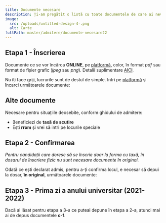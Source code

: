 ```yaml
---
title: Documente necesare
description: Ți-am pregătit o listă cu toate documentele de care ai nevoie.
image:
  src: /uploads/untitled-design-4-.png
  alt: Carte
fullPath: master/admitere/documente-necesare22
---
```

## Etapa 1 - Înscrierea

Documente ce se vor încărca **ONLINE**, pe [platformă](https://admitere.upt.ro), color, în format *pdf* sau format de fișier grafic (*jpeg* sau *png*). Detalii suplimentare [AICI](http://www.upt.ro/Informatii_acte-necesare-pentru-dosarul-de-inscriere---admitere-master-_1411_ro.html). 

Nu îți face griji, lucrurile sunt de destul de simple. Intri pe [platformă](https://admitere.upt.ro) și încarci următoarele documente:

<DocumentCheckbox text="Copie diplomă de licență sau diploma echivalentă (absolvenții promoției 2021 pot depune adeverința de absolvire)"></DocumentCheckbox>

<DocumentCheckbox text="Copie foaie matricolă cu notele obținute pe parcursul facultății"></DocumentCheckbox>

<DocumentCheckbox text="Copie certificat de naștere"></DocumentCheckbox>

<DocumentCheckbox text="Adeverință medicală, eliberată de medicul de familie"></DocumentCheckbox>

<DocumentCheckbox text="Dovada achitării taxei de înscriere (care este 150 lei)"></DocumentCheckbox>

<DocumentCheckbox text="Copie după declarația pe proprie răspundere autentificată de un notariat privind nefinanțarea/finanțarea anterioară de la bugetul statului român pentru urmarea de studii universitare de master (în cazul candidaților care au absolvit facultatea înainte de 2021)"></DocumentCheckbox>

<Block color="yellow">

## **Alte documente**

Necesare pentru situațiile deosebite, conform ghidului de admitere:

* Beneficiezi de **taxă de scutire**
* Ești **rrom** și vrei să intri pe locurile speciale

</Block>

## Etapa 2 - Confirmarea

*Pentru candidații care doresc să se înscrie doar la forma cu taxă, în dosarul de înscriere fizic nu sunt necesare documente în original.*

Odată ce ești declarat admis, pentru a-ți confirma locul, e necesar să depui la dosar, **în original**, următoarele documente:

<DocumentCheckbox text="Diplomă de licență/diplomă echivalentă sau adeverința de absolvire pentru absolvenții promoției 2021 (pentru candidații admiși la buget) (a)"></DocumentCheckbox>

<DocumentCheckbox text="Foaia matricolă cu notele obținute pe parcursul facultății (b)"></DocumentCheckbox>

<DocumentCheckbox text="Adeverință medicală, eliberată de medicul de familie (c)"></DocumentCheckbox>

<DocumentCheckbox text="Declarație pe proprie răspundere nefinanțarea/finanțarea anterioară de la bugetul statului român (d)"></DocumentCheckbox>

<DocumentCheckbox text="Dovadă scutire de taxă (pentru candidații aflați în această situație) (e)"></DocumentCheckbox>

<DocumentCheckbox text="Patru fotografii color tip diplomă (f)"></DocumentCheckbox>

## Etapa 3 - Prima zi a anului universitar (2021-2022)

Dacă ai lăsat pentru etapa a 3-a ce puteai depune în etapa a 2-a, atunci mai ai de depus documentele **c-f**.